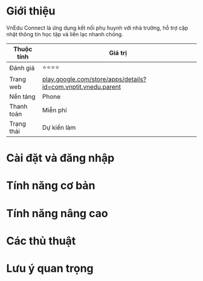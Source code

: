# Giới thiệu
VnEdu Connect là ứng dụng kết nối phụ huynh với nhà trường, hỗ trợ cập nhật thông tin học tập và liên lạc nhanh chóng.

| Thuộc tính         | Giá trị                                  |
|--------------------|------------------------------------------|
| Đánh giá           | ⭐⭐⭐⭐                                    |
| Trang web          | [play.google.com/store/apps/details?id=com.vnptit.vnedu.parent](https://play.google.com/store/apps/details?id=com.vnptit.vnedu.parent) |
| Nền tảng           | Phone                                   |
| Thanh toán         | Miễn phí                                 |
| Trạng thái         | Dự kiến làm                              |

# Cài đặt và đăng nhập

# Tính năng cơ bản

# Tính năng nâng cao

# Các thủ thuật

# Lưu ý quan trọng
